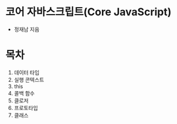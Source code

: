 # 코어 자바스크립트(Core JavaScript)

- 정재남 지음

# 목차

1. 데이터 타입
2. 실행 콘텍스트
3. this
4. 콜백 함수
5. 클로저
6. 프로토타입
7. 클래스
